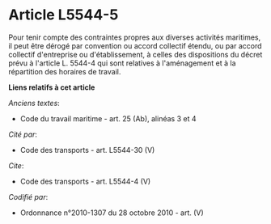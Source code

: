 # Article L5544-5

Pour tenir compte des contraintes propres aux diverses activités maritimes, il peut être dérogé par convention ou accord
collectif étendu, ou par accord collectif d'entreprise ou d'établissement, à celles des dispositions du décret prévu à
l'article L. 5544-4 qui sont relatives à l'aménagement et à la répartition des horaires de travail.

**Liens relatifs à cet article**

_Anciens textes_:

  - Code du travail maritime - art. 25 (Ab), alinéas 3 et 4

_Cité par_:

  - Code des transports - art. L5544-30 (V)

_Cite_:

  - Code des transports - art. L5544-4 (V)

_Codifié par_:

  - Ordonnance n°2010-1307 du 28 octobre 2010 - art. (V)

